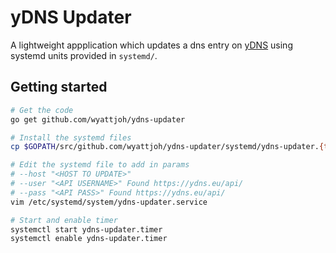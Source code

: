 # yDNS Updater

A lightweight appplication which updates a dns entry on [yDNS](https://ydns.eu/) using systemd units provided in `systemd/`.

## Getting started

```bash
# Get the code
go get github.com/wyattjoh/ydns-updater

# Install the systemd files
cp $GOPATH/src/github.com/wyattjoh/ydns-updater/systemd/ydns-updater.{timer,service} /etc/systemd/system

# Edit the systemd file to add in params
# --host "<HOST TO UPDATE>"
# --user "<API USERNAME>" Found https://ydns.eu/api/
# --pass "<API PASS>" Found https://ydns.eu/api/
vim /etc/systemd/system/ydns-updater.service

# Start and enable timer
systemctl start ydns-updater.timer
systemctl enable ydns-updater.timer
```
